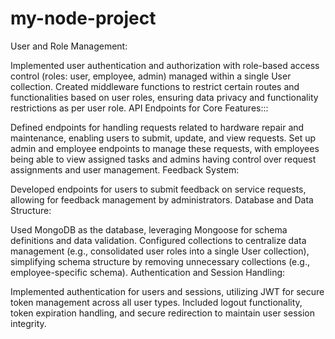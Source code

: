 # my-node-project  
User and Role Management:

Implemented user authentication and authorization with role-based access control (roles: user, employee, admin) managed within a single User collection.
Created middleware functions to restrict certain routes and functionalities based on user roles, ensuring data privacy and functionality restrictions as per user role.
API Endpoints for Core Features:::

Defined endpoints for handling requests related to hardware repair and maintenance, enabling users to submit, update, and view requests.
Set up admin and employee endpoints to manage these requests, with employees being able to view assigned tasks and admins having control over request assignments and user management.
Feedback System:

Developed endpoints for users to submit feedback on service requests, allowing for feedback management by administrators.
Database and Data Structure:

Used MongoDB as the database, leveraging Mongoose for schema definitions and data validation.
Configured collections to centralize data management (e.g., consolidated user roles into a single User collection), simplifying schema structure by removing unnecessary collections (e.g., employee-specific schema).
Authentication and Session Handling:

Implemented authentication for users and sessions, utilizing JWT for secure token management across all user types.
Included logout functionality, token expiration handling, and secure redirection to maintain user session integrity.
